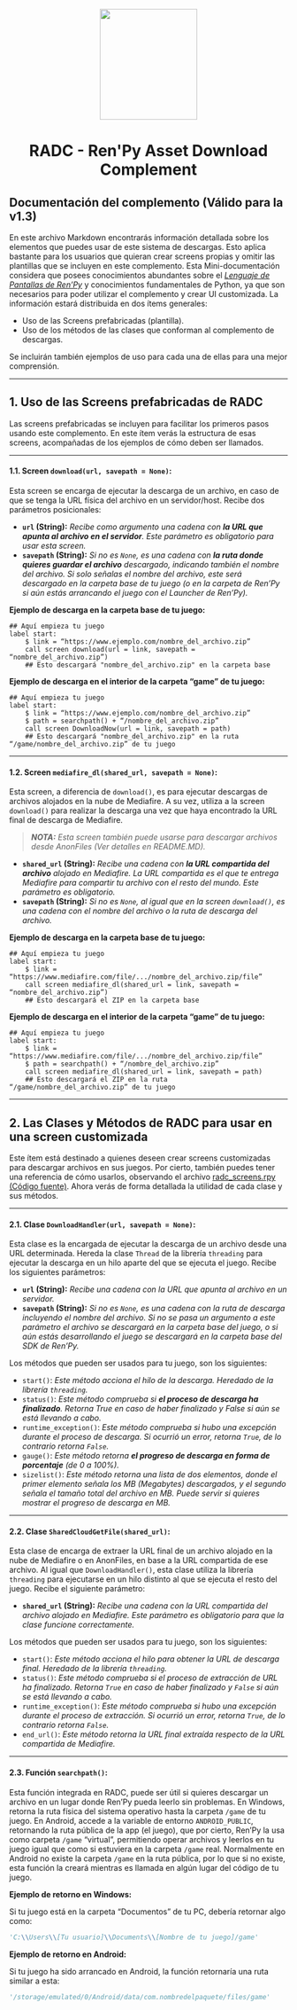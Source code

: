 <p align="center">
  <img width="176" height="200" src="https://user-images.githubusercontent.com/77955772/184478128-93046a80-f326-43c9-9960-efdcd61f03b6.png">
</p>

<h1 align = "center"> RADC - Ren'Py Asset Download Complement </h1>

## Documentación del complemento (Válido para la v1.3)

En este archivo Markdown encontrarás información detallada sobre los elementos que puedes usar de este sistema de descargas. Esto aplica bastante para los usuarios que quieran crear screens propias y omitir las plantillas que se incluyen en este complemento.
Esta Mini-documentación considera que posees conocimientos abundantes sobre el <ins>_Lenguaje de Pantallas de Ren’Py_</ins> y conocimientos fundamentales de Python, ya que son necesarios para poder utilizar el complemento y crear UI customizada.
La información estará distribuida en dos ítems generales:

- Uso de las Screens prefabricadas (plantilla).
- Uso de los métodos de las clases que conforman al complemento de descargas.

Se incluirán también ejemplos de uso para cada una de ellas para una mejor comprensión.

---

## 1. Uso de las Screens prefabricadas de RADC

Las screens prefabricadas se incluyen para facilitar los primeros pasos usando este complemento. En este ítem verás la estructura de esas screens, acompañadas de los ejemplos de cómo deben ser llamados.

------

#### 1.1. Screen `download(url, savepath = None)`:

Esta screen se encarga de ejecutar la descarga de un archivo, en caso de que se tenga la URL física del archivo en un servidor/host. Recibe dos parámetros posicionales:

- **`url` (String):** _Recibe como argumento una cadena con **la URL que apunta al archivo en el servidor**. Este parámetro es obligatorio para usar esta screen._
- **`savepath` (String):** _Si no es `None`, es una cadena con **la ruta donde quieres guardar el archivo** descargado, indicando también el nombre del archivo. Si solo señalas el nombre del archivo, este será descargado en la carpeta base de tu juego (o en la carpeta de Ren’Py si aún estás arrancando el juego con el Launcher de Ren’Py)._

**Ejemplo de descarga en la carpeta base de tu juego:**

```renpy
## Aquí empieza tu juego
label start:
    $ link = “https://www.ejemplo.com/nombre_del_archivo.zip”
    call screen download(url = link, savepath = “nombre_del_archivo.zip”)
    ## Esto descargará "nombre_del_archivo.zip" en la carpeta base
```

**Ejemplo de descarga en el interior de la carpeta “game” de tu juego:**

```renpy
## Aquí empieza tu juego
label start:
    $ link = “https://www.ejemplo.com/nombre_del_archivo.zip”
    $ path = searchpath() + “/nombre_del_archivo.zip”
    call screen DownloadNow(url = link, savepath = path)
    ## Esto descargará "nombre_del_archivo.zip" en la ruta “/game/nombre_del_archivo.zip” de tu juego
```

------

#### 1.2. Screen `mediafire_dl(shared_url, savepath = None)`:

Esta screen, a diferencia de `download()`, es para ejecutar descargas de archivos alojados en la nube de Mediafire. A su vez, utiliza a la screen `download()` para realizar la descarga una vez que haya encontrado la URL final de descarga de Mediafire.

> _**NOTA:** Esta screen también puede usarse para descargar archivos desde AnonFiles (Ver detalles en README.MD)._

- **`shared_url` (String):** _Recibe una cadena con **la URL compartida del archivo** alojado en Mediafire. La URL compartida es el que te entrega Mediafire para compartir tu archivo con el resto del mundo. Este parámetro es obligatorio._
- **`savepath` (String):** _Si no es `None`, al igual que en la screen `download()`, es una cadena con el nombre del archivo o la ruta de descarga del archivo._

**Ejemplo de descarga en la carpeta base de tu juego:**

```renpy
## Aquí empieza tu juego
label start:
    $ link = “https://www.mediafire.com/file/.../nombre_del_archivo.zip/file”
    call screen mediafire_dl(shared_url = link, savepath = “nombre_del_archivo.zip”)
    ## Esto descargará el ZIP en la carpeta base
```

**Ejemplo de descarga en el interior de la carpeta “game” de tu juego:**

```renpy
## Aquí empieza tu juego
label start:
    $ link = “https://www.mediafire.com/file/.../nombre_del_archivo.zip/file”
    $ path = searchpath() + “/nombre_del_archivo.zip”
    call screen mediafire_dl(shared_url = link, savepath = path)
    ## Esto descargará el ZIP en la ruta “/game/nombre_del_archivo.zip” de tu juego
```

---

## 2. Las Clases y Métodos de RADC para usar en una screen customizada

Este ítem está destinado a quienes deseen crear screens customizadas para descargar archivos en sus juegos. Por cierto, también puedes tener una referencia de cómo usarlos, observando el archivo [radc_screens.rpy (Código fuente)](https://github.com/CharlieFuu69/RenPy_Asset_Download_Complement/blob/59e9f1630a06daf9b2b933fcb1a5d159fef95f37/radc/radc_screens.rpy).
Ahora verás de forma detallada la utilidad de cada clase y sus métodos.

------

#### 2.1. Clase `DownloadHandler(url, savepath = None)`:

Esta clase es la encargada de ejecutar la descarga de un archivo desde una URL determinada. Hereda la clase `Thread` de la librería `threading` para ejecutar la descarga en un hilo aparte del que se ejecuta el juego.
Recibe los siguientes parámetros:

- **`url` (String):** _Recibe una cadena con la URL que apunta al archivo en un servidor._
- **`savepath` (String):** _Si no es `None`, es una cadena con la ruta de descarga incluyendo el nombre del archivo. Si no se pasa un argumento a este parámetro el archivo se descargará en la carpeta base del juego, o si aún estás desarrollando el juego se descargará en la carpeta base del SDK de Ren’Py._

Los métodos que pueden ser usados para tu juego, son los siguientes:

- `start()`: _Este método acciona el hilo de la descarga. Heredado de la librería `threading`._
- `status()`: _Este método comprueba si **el proceso de descarga ha finalizado**. Retorna True en caso de haber finalizado y False si aún se está llevando a cabo._
- `runtime_exception()`: _Este método comprueba si hubo una excepción durante el proceso de descarga. Si ocurrió un error, retorna `True`, de lo contrario retorna `False`._
- `gauge()`: _Este método retorna **el progreso de descarga en forma de porcentaje** (de 0 a 100%)._
- `sizelist()`: _Este método retorna una lista de dos elementos, donde el primer elemento señala los MB (Megabytes) descargados, y el segundo señala el tamaño total del archivo en MB. Puede servir si quieres mostrar el progreso de descarga en MB._

------

#### 2.2. Clase `SharedCloudGetFile(shared_url)`:

Esta clase de encarga de extraer la URL final de un archivo alojado en la nube de Mediafire o en AnonFiles, en base a la URL compartida de ese archivo. Al igual que `DownloadHandler()`, esta clase utiliza la librería `threading` para ejecutarse en un hilo distinto al que se ejecuta el resto del juego.
Recibe el siguiente parámetro:

- **`shared_url` (String):** _Recibe una cadena con la URL compartida del archivo alojado en Mediafire. Este parámetro es obligatorio para que la clase funcione correctamente._

Los métodos que pueden ser usados para tu juego, son los siguientes:

- `start()`: _Este método acciona el hilo para obtener la URL de descarga final. Heredado de la librería `threading`._
- `status()`: _Este método comprueba si el proceso de extracción de URL ha finalizado. Retorna `True` en caso de haber finalizado y `False` si aún se está llevando a cabo._
- `runtime_exception()`: _Este método comprueba si hubo una excepción durante el proceso de extracción. Si ocurrió un error, retorna `True`, de lo contrario retorna `False`._
- `end_url()`: _Este método retorna la URL final extraída respecto de la URL compartida de Mediafire._

------

#### 2.3. Función `searchpath()`:

Esta función integrada en RADC, puede ser útil si quieres descargar un archivo en un lugar donde Ren’Py pueda leerlo sin problemas.
En Windows, retorna la ruta física del sistema operativo hasta la carpeta `/game` de tu juego.
En Android, accede a la variable de entorno `ANDROID_PUBLIC`, retornando la ruta pública de la app (el juego), que por cierto, Ren’Py la usa como carpeta `/game` “virtual”, permitiendo operar archivos y leerlos en tu juego igual que como si estuviera en la carpeta `/game` real.
Normalmente en Android no existe la carpeta `/game`  en la ruta pública, por lo que si no existe, esta función la creará mientras es llamada en algún lugar del código de tu juego.

**Ejemplo de retorno en Windows:**

Si tu juego está en la carpeta “Documentos” de tu PC, debería retornar algo como:

```python
'C:\\Users\\[Tu usuario]\\Documents\\[Nombre de tu juego]/game'
```

**Ejemplo de retorno en Android:**

Si tu juego ha sido arrancado en Android, la función retornaría una ruta similar a esta:

```python
'/storage/emulated/0/Android/data/com.nombredelpaquete/files/game'
```
